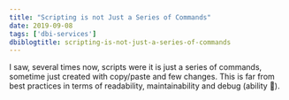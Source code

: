 ```yaml
---
title: "Scripting is not Just a Series of Commands"
date: 2019-09-08
tags: ['dbi-services']
dbiblogtitle: scripting-is-not-just-a-series-of-commands
---
```

I saw, several times now, scripts were it is just a series of commands, sometime just created with copy/paste and few changes. This is far from best practices in terms of readability, maintainability and debug (ability 🙂).
